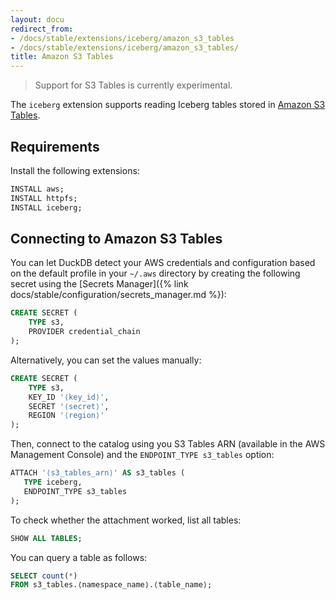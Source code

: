 ```yaml
---
layout: docu
redirect_from:
- /docs/stable/extensions/iceberg/amazon_s3_tables
- /docs/stable/extensions/iceberg/amazon_s3_tables/
title: Amazon S3 Tables
---
```


> Support for S3 Tables is currently experimental.

The `iceberg` extension supports reading Iceberg tables stored in [Amazon S3 Tables](https://aws.amazon.com/s3/features/tables/).

## Requirements

Install the following extensions:

```sql
INSTALL aws;
INSTALL httpfs;
INSTALL iceberg;
```

## Connecting to Amazon S3 Tables

You can let DuckDB detect your AWS credentials and configuration based on the default profile in your `~/.aws` directory by creating the following secret using the [Secrets Manager]({% link docs/stable/configuration/secrets_manager.md %}):

```sql
CREATE SECRET (
    TYPE s3,
    PROVIDER credential_chain
);
```

Alternatively, you can set the values manually:

```sql
CREATE SECRET (
    TYPE s3,
    KEY_ID '⟨key_id⟩',
    SECRET '⟨secret⟩',
    REGION '⟨region⟩'
);
```

Then, connect to the catalog using you S3 Tables ARN (available in the AWS Management Console) and the `ENDPOINT_TYPE s3_tables` option:

```sql
ATTACH '⟨s3_tables_arn⟩' AS s3_tables (
   TYPE iceberg,
   ENDPOINT_TYPE s3_tables
);
```

To check whether the attachment worked, list all tables:

```sql
SHOW ALL TABLES;
```

You can query a table as follows:

```sql
SELECT count(*)
FROM s3_tables.⟨namespace_name⟩.⟨table_name⟩;
```
